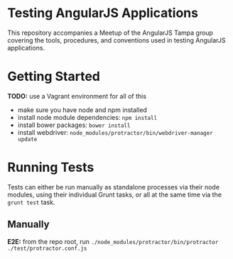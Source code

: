 Testing AngularJS Applications
==============================
This repository accompanies a Meetup of the AngularJS Tampa group covering the tools, procedures, and conventions used
in testing AngularJS applications.

# Getting Started
**TODO:** use a Vagrant environment for all of this

  - make sure you have node and npm installed
  - install node module dependencies: `npm install`
  - install bower packages: `bower install`
  - install webdriver: `node_modules/protractor/bin/webdriver-manager update`

# Running Tests
Tests can either be run manually as standalone processes via their node modules, using their individual Grunt tasks, or
all at the same time via the `grunt test` task.

## Manually
**E2E:** from the repo root, run `./node_modules/protractor/bin/protractor ./test/protractor.conf.js`